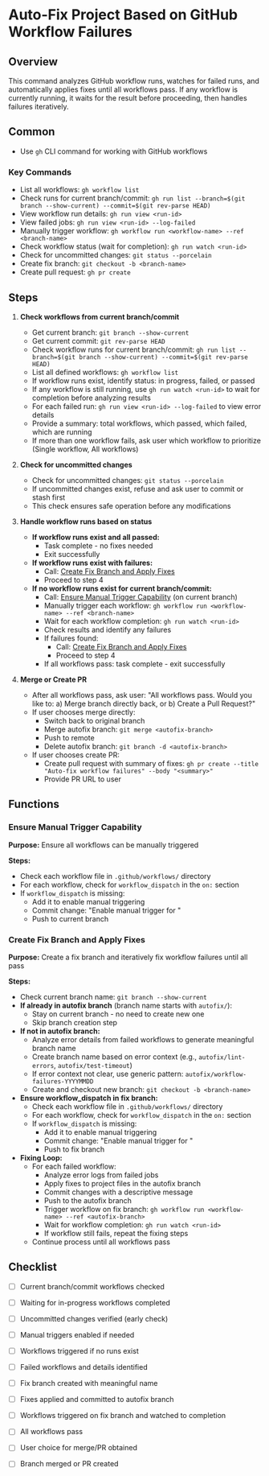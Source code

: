 # Auto-Fix Project Based on GitHub Workflow Failures

## Overview
This command analyzes GitHub workflow runs, watches for failed runs, and automatically applies fixes until all workflows pass. If any workflow is currently running, it waits for the result before proceeding, then handles failures iteratively.

## Common

- Use `gh` CLI command for working with GitHub workflows

### Key Commands
- List all workflows: `gh workflow list`
- Check runs for current branch/commit: `gh run list --branch=$(git branch --show-current) --commit=$(git rev-parse HEAD)`
- View workflow run details: `gh run view <run-id>`
- View failed jobs: `gh run view <run-id> --log-failed`
- Manually trigger workflow: `gh workflow run <workflow-name> --ref <branch-name>`
- Check workflow status (wait for completion): `gh run watch <run-id>`
- Check for uncommitted changes: `git status --porcelain`
- Create fix branch: `git checkout -b <branch-name>`
- Create pull request: `gh pr create`

## Steps
1. **Check workflows from current branch/commit**
   - Get current branch: `git branch --show-current`
   - Get current commit: `git rev-parse HEAD`
   - Check workflow runs for current branch/commit: `gh run list --branch=$(git branch --show-current) --commit=$(git rev-parse HEAD)`
   - List all defined workflows: `gh workflow list`
   - If workflow runs exist, identify status: in progress, failed, or passed
   - If any workflow is still running, use `gh run watch <run-id>` to wait for completion before analyzing results
   - For each failed run: `gh run view <run-id> --log-failed` to view error details
   - Provide a summary: total workflows, which passed, which failed, which are running
   - If more than one workflow fails, ask user which workflow to prioritize (Single workflow, All workflows)

2. **Check for uncommitted changes**
   - Check for uncommitted changes: `git status --porcelain`
   - If uncommitted changes exist, refuse and ask user to commit or stash first
   - This check ensures safe operation before any modifications

3. **Handle workflow runs based on status**
   - **If workflow runs exist and all passed:**
     - Task complete - no fixes needed
     - Exit successfully
   - **If workflow runs exist with failures:**
     - Call: [Create Fix Branch and Apply Fixes](#create-fix-branch-and-apply-fixes)
     - Proceed to step 4
   - **If no workflow runs exist for current branch/commit:**
     - Call: [Ensure Manual Trigger Capability](#ensure-manual-trigger-capability) (on current branch)
     - Manually trigger each workflow: `gh workflow run <workflow-name> --ref <branch-name>`
     - Wait for each workflow completion: `gh run watch <run-id>`
     - Check results and identify any failures
     - If failures found:
       - Call: [Create Fix Branch and Apply Fixes](#create-fix-branch-and-apply-fixes)
       - Proceed to step 4
     - If all workflows pass: task complete - exit successfully

4. **Merge or Create PR**
   - After all workflows pass, ask user: "All workflows pass. Would you like to: a) Merge branch directly back, or b) Create a Pull Request?"
   - If user chooses merge directly:
     - Switch back to original branch
     - Merge autofix branch: `git merge <autofix-branch>`
     - Push to remote
     - Delete autofix branch: `git branch -d <autofix-branch>`
   - If user chooses create PR:
     - Create pull request with summary of fixes: `gh pr create --title "Auto-fix workflow failures" --body "<summary>"`
     - Provide PR URL to user

## Functions

### Ensure Manual Trigger Capability
**Purpose:** Ensure all workflows can be manually triggered

**Steps:**
- Check each workflow file in `.github/workflows/` directory
- For each workflow, check for `workflow_dispatch` in the `on:` section
- If `workflow_dispatch` is missing:
  - Add it to enable manual triggering
  - Commit change: "Enable manual trigger for <workflow-name>"
  - Push to current branch

### Create Fix Branch and Apply Fixes
**Purpose:** Create a fix branch and iteratively fix workflow failures until all pass

**Steps:**
- Check current branch name: `git branch --show-current`
- **If already in autofix branch** (branch name starts with `autofix/`):
  - Stay on current branch - no need to create new one
  - Skip branch creation step
- **If not in autofix branch:**
  - Analyze error details from failed workflows to generate meaningful branch name
  - Create branch name based on error context (e.g., `autofix/lint-errors`, `autofix/test-timeout`)
  - If error context not clear, use generic pattern: `autofix/workflow-failures-YYYYMMDD`
  - Create and checkout new branch: `git checkout -b <branch-name>`
- **Ensure workflow_dispatch in fix branch:**
  - Check each workflow file in `.github/workflows/` directory
  - For each workflow, check for `workflow_dispatch` in the `on:` section
  - If `workflow_dispatch` is missing:
    - Add it to enable manual triggering
    - Commit change: "Enable manual trigger for <workflow-name>"
    - Push to fix branch
- **Fixing Loop:**
  - For each failed workflow:
    - Analyze error logs from failed jobs
    - Apply fixes to project files in the autofix branch
    - Commit changes with a descriptive message
    - Push to the autofix branch
    - Trigger workflow on fix branch: `gh workflow run <workflow-name> --ref <autofix-branch>`
    - Wait for workflow completion: `gh run watch <run-id>`
    - If workflow still fails, repeat the fixing steps
  - Continue process until all workflows pass

## Checklist
- [ ] Current branch/commit workflows checked
- [ ] Waiting for in-progress workflows completed
- [ ] Uncommitted changes verified (early check)
- [ ] Manual triggers enabled if needed
- [ ] Workflows triggered if no runs exist
- [ ] Failed workflows and details identified
- [ ] Fix branch created with meaningful name
- [ ] Fixes applied and committed to autofix branch
- [ ] Workflows triggered on fix branch and watched to completion
- [ ] All workflows pass
- [ ] User choice for merge/PR obtained
- [ ] Branch merged or PR created


